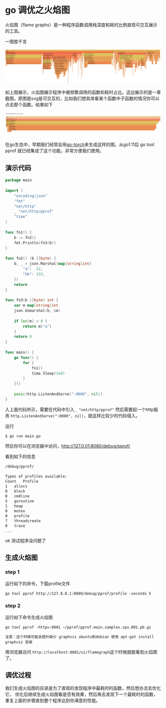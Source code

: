 # go 调优之火焰图

火焰图（flame graphs）是一种程序函数调用栈深度和耗时比例直观可交互展示的工具。

一图胜千言

![FlameGraph](../img/profile-1.png)

如上图展示，火焰图展示程序中被频繁调用的函数和耗时占比。这边展示的是一章截图，原图是svg是可交互的，比如我们想具体看某个函数中子函数的情况你可以点击那个函数。结果如下

![FlameGraph](../img/profile-2.png)

在go生态中，早期我们经常会用[go-torch](https://github.com/uber-archive/go-torch)来生成这样的图。从go1.11后 go tool pprof 就已经集成了这个功能，非常方便我们使用。

## 演示代码

```go
package main

import (
	"encoding/json"
	"fmt"
	"net/http"
	_ "net/http/pprof"
	"time"
)

func fn1() {
	b := fn2()
	fmt.Println(fn3(b))
}

func fn2() (b []byte) {
	b, _ = json.Marshal(map[string]int{
		"a":  22,
		"bb": 333,
	})
	return
}

func fn3(b []byte) int {
	var m map[string]int
	json.Unmarshal(b, &m)

	if len(m) > 0 {
		return m["a"]
	}
	return 0
}

func main() {
	go func() {
		for {
			fn1()
			time.Sleep(1e8)
		}
	}()

	panic(http.ListenAndServe(":8080", nil))
}
```

入上面代码所示，需要在代码中引入`_ "net/http/pprof"` 然后需要起一个http服务 `http.ListenAndServe(":8080", nil)`，就这样比较少的代码侵入。

运行

```
$ go run main.go
```

然后你可以在浏览器中访问，http://127.0.01:8080/debug/pprof/

看到如下的信息
```
/debug/pprof/

Types of profiles available:
Count	Profile
1	allocs
0	block
0	cmdline
5	goroutine
1	heap
0	mutex
0	profile
7	threadcreate
0	trace
...
```
ok 测试程序没问题了


## 生成火焰图

### step 1 

运行如下的命令，下载profile文件

```
go tool pprof http://127.0.0.1:8080/debug/pprof/profile -seconds 5
```

### step 2

运行如下命令生成火焰图
```
go tool pprof -http=:8081 ~/pprof/pprof.main.samples.cpu.001.pb.gz
```

`注意：这个时候可能会提升缺少 graphviz ubuntu和debian 使用 apt-get install graphviz 安装`

用浏览器访问 `http://localhost:8081/ui/flamegraph`这个时候就能看到火焰图了。


## 调优过程

我们生成火焰图的目录是为了直观的发现程序中最耗时的函数，然后想办法去优化它，
优化后继续生成火焰图看是否有效果，然后再去发现下一个最耗时的函数，重复上面的步骤直到整个程序达到你满意的性能。